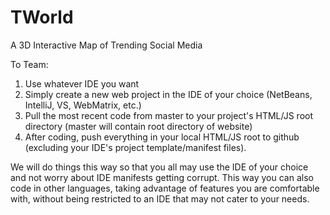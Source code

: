 # TWorld
A 3D Interactive Map of Trending Social Media

To Team:

1. Use whatever IDE you want
2. Simply create a new web project in the IDE of your choice (NetBeans, IntelliJ, VS, WebMatrix, etc.)
3. Pull the most recent code from master to your project's HTML/JS root directory (master will contain root directory of website)
4. After coding, push everything in your local HTML/JS root to github (excluding your IDE's project template/manifest files).

We will do things this way so that you all may use the IDE of your choice and not worry about IDE manifests getting corrupt.
This way you can also code in other languages, taking advantage of features you are comfortable with, without being restricted to an IDE that may not cater to your needs.
